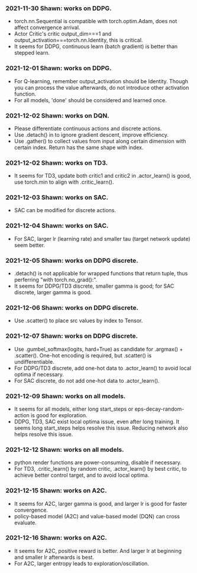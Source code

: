 ### 2021-11-30 Shawn: works on DDPG.

- torch.nn.Sequential is compatible with torch.optim.Adam, does not affect convergence arrival.
- Actor Critic's critic output_dim===1 and output_activation===torch.nn.Identity, this is critical.
- It seems for DDPG, continuous learn (batch gradient) is better than stepped learn.

### 2021-12-01 Shawn: works on DDPG.

- For Q-learning, remember output_activation should be Identity. Though you can process the value afterwards, do not introduce other activation function.
- For all models, 'done' should be considered and learned once.

### 2021-12-02 Shawn: works on DQN.

- Please differentiate continuous actions and discrete actions.
- Use .detach() in to ignore gradient descent, improve efficiency.
- Use .gather() to collect values from input along certain dimension with certain index. Return has the same shape with index.

### 2021-12-02 Shawn: works on TD3.

- It seems for TD3, update both critic1 and critic2 in .actor_learn() is good, use torch.min to align with .critic_learn().

### 2021-12-03 Shawn: works on SAC.

- SAC can be modified for discrete actions.

### 2021-12-04 Shawn: works on SAC.

- For SAC, larger lr (learning rate) and smaller tau (target network update) seem better.

### 2021-12-05 Shawn: works on DDPG discrete.

- .detach() is not applicable for wrapped functions that return tuple, thus perferring "with torch.no_grad():".
- It seems for DDPG/TD3 discrete, smaller gamma is good; for SAC discrete, larger gamma is good.

### 2021-12-06 Shawn: works on DDPG discrete.

- Use .scatter() to place src values by index to Tensor.

### 2021-12-07 Shawn: works on DDPG discrete.

- Use .gumbel_softmax(logits, hard=True) as candidate for .argmax() + .scatter(). One-hot encoding is required, but .scatter() is undifferentiable.
- For DDPG/TD3 discrete, add one-hot data to .actor_learn() to avoid local optima if necessary.
- For SAC discrete, do not add one-hot data to .actor_learn().

### 2021-12-09 Shawn: works on all models.

- It seems for all models, either long start_steps or eps-decay-random-action is good for exploration.
- DDPG, TD3, SAC exist local optima issue, even after long training. It seems long start_steps helps resolve this issue. Reducing network also helps resolve this issue.

### 2021-12-12 Shawn: works on all models.

- python render functions are power-consuming, disable if necessary.
- For TD3, .critic_learn() by random critic, .actor_learn() by best critic, to achieve better control target, and to avoid local optima.

### 2021-12-15 Shawn: works on A2C.

- It seems for A2C, larger gamma is good, and larger lr is good for faster convergence.
- policy-based model (A2C) and value-based model (DQN) can cross evaluate.

### 2021-12-16 Shawn: works on A2C.

- It seems for A2C, positive reward is better. And larger lr at beginning and smaller lr afterwards is best.
- For A2C, larger entropy leads to exploration/oscillation.
